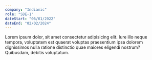 ```yaml
---
company: "Indianic"
role: "SDE-1"
dateStart: "06/01/2022"
dateEnd: "02/02/2024"
---
```


Lorem ipsum dolor, sit amet consectetur adipisicing elit. Iure illo neque tempora, voluptatem est quaerat voluptas praesentium ipsa dolorem dignissimos nulla ratione distinctio quae maiores eligendi nostrum? Quibusdam, debitis voluptatum.